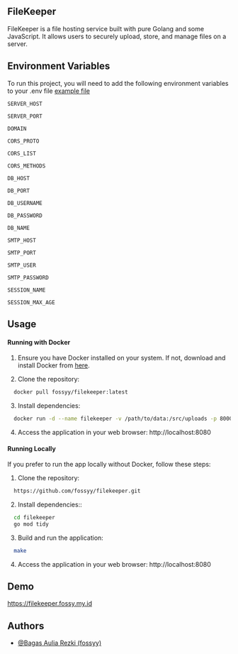 
## FileKeeper
FileKeeper is a file hosting service built with pure Golang and some JavaScript. It allows users to securely upload, store, and manage files on a server.


## Environment Variables

To run this project, you will need to add the following environment variables to your .env file [example file](https://gist.github.com/fossyy/a15e6806cd33d0ee74611ff410c9d1aa)

`SERVER_HOST`

`SERVER_PORT`

`DOMAIN`

`CORS_PROTO`

`CORS_LIST`

`CORS_METHODS`

`DB_HOST`

`DB_PORT`

`DB_USERNAME`

`DB_PASSWORD`

`DB_NAME`

`SMTP_HOST`

`SMTP_PORT`

`SMTP_USER`

`SMTP_PASSWORD`

`SESSION_NAME`

`SESSION_MAX_AGE`

## Usage
#### Running with Docker

1. Ensure you have Docker installed on your system. If not, download and install Docker from [here](https://docs.docker.com/get-docker/). 

2. Clone the repository:
```bash
  docker pull fossyy/filekeeper:latest
```

3. Install dependencies:
```bash
  docker run -d --name filekeeper -v /path/to/data:/src/uploads -p 8000:8000 fossyy/filekeeper:latest
```

4. Access the application in your web browser:
http://localhost:8080

#### Running Locally
If you prefer to run the app locally without Docker, follow these steps:
1. Clone the repository:
```bash
  https://github.com/fossyy/filekeeper.git
```

2. Install dependencies::
```bash
  cd filekeeper
  go mod tidy
```

3. Build and run the application:
```bash
  make
```

4. Access the application in your web browser:
http://localhost:8080




## Demo

https://filekeeper.fossy.my.id


## Authors

- [@Bagas Aulia Rezki (fossyy)](https://github.com/fossyy)

